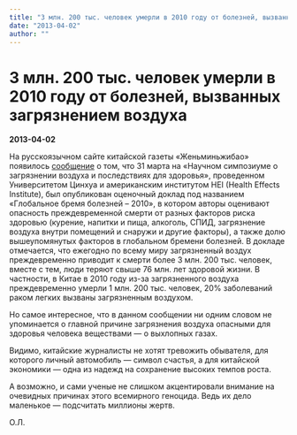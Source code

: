 ```yaml
---
title: "3 млн. 200 тыс. человек умерли в 2010 году от болезней, вызванных загрязнением воздуха"
date: "2013-04-02"
author: ""
---
```


# 3 млн. 200 тыс. человек умерли в 2010 году от болезней, вызванных загрязнением воздуха

**2013-04-02** 

На русскоязычном сайте китайской газеты «Женьминьжибао» появилось [сообщение](http://russian.people.com.cn/31516/8192309.html) о том, что 31 марта на «Научном симпозиуме о загрязнении воздуха и последствиях для здоровья», проведенном Университетом Цинхуа и американским институтом HEI (Health Effects Institute), был опубликован оценочный доклад под названием «Глобальное бремя болезней – 2010», в котором авторы оценивают опасность преждевременной смерти от разных факторов риска здоровью (курение, напитки и пища, алкоголь, СПИД, загрязнение воздуха внутри помещений и снаружи и другие факторы), а также долю вышеупомянутых факторов в глобальном бремени болезней. В докладе отмечается, что ежегодно по всему миру загрязненный воздух преждевременно приводит к смерти более 3 млн. 200 тыс. человек, вместе с тем, люди теряют свыше 76 млн. лет здоровой жизни. В частности, в Китае в 2010 году из-за загрязненного воздуха преждевременно умерли 1 млн. 200 тыс. человек, 20% заболеваний раком легких вызваны загрязненным воздухом.

Но самое интересное, что в данном сообщении ни одним словом не упоминается о главной причине загрязнения воздуха опасными для здоровья человека веществами — о выхлопных газах.

Видимо, китайские журналисты не хотят тревожить обывателя, для которого личный автомобиль — символ счастья, а для китайской экономики — одна из надежд на сохранение высоких темпов роста.

А возможно, и сами ученые не слишком акцентировали внимание на очевидных причинах этого всемирного геноцида. Ведь их дело маленькое — подсчитать миллионы жертв.

О.Л.